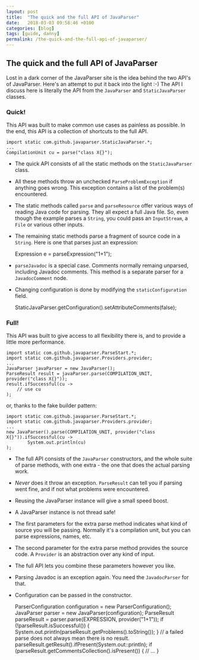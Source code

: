 ```yaml
---
layout: post
title:  "The quick and the full API of JavaParser"
date:   2018-03-03 09:58:46 +0100
categories: [blog]
tags: [guide, danny]
permalink: /the-quick-and-the-full-api-of-javaparser/
---
```


## The quick and the full API of JavaParser

Lost in a dark corner of the JavaParser site is the idea behind the two API's of JavaParser. Here's an attempt to put it back into the light :-) The API I discuss here is literally the API from the `JavaParser` and `StaticJavaParser` classes.

### Quick!

This API was built to make common use cases as painless as possible. In the end, this API is a collection of shortcuts to the full API.

    import static com.github.javaparser.StaticJavaParser.*;
    ...
    CompilationUnit cu = parse("class X{}");

*   The quick API consists of all the static methods on the `StaticJavaParser` class.
*   All these methods throw an unchecked `ParseProblemException` if anything goes wrong. This exception contains a list of the problem(s) encountered.
*   The static methods called `parse` and `parseResource` offer various ways of reading Java code for parsing. They all expect a full Java file. So, even though the example parses a `String`, you could pass an `InputStream`, a `File` or various other inputs.
*   The remaining static methods parse a fragment of source code in a `String`. Here is one that parses just an expression:

    Expression e = parseExpression("1+1");

*   `parseJavadoc` is a special case. Comments normally remaing unparsed, including Javadoc comments. This method is a separate parser for a `JavadocComment` node.
*   Changing configuration is done by modifying the `staticConfiguration` field.

    StaticJavaParser.getConfiguration().setAttributeComments(false);

### Full!

This API was built to give access to all flexibility there is, and to provide a little more performance.

    import static com.github.javaparser.ParseStart.*;
    import static com.github.javaparser.Providers.provider;
    ...
    JavaParser javaParser = new JavaParser();
    ParseResult result = javaParser.parse(COMPILATION_UNIT, provider("class X{}"));
    result.ifSuccessful(cu ->
        // use cu        
    );

or, thanks to the fake builder pattern:

    import static com.github.javaparser.ParseStart.*;
    import static com.github.javaparser.Providers.provider;
    ...
    new JavaParser().parse(COMPILATION_UNIT, provider("class X{}")).ifSuccessful(cu ->
            System.out.println(cu)        
    );

*   The full API consists of the `JavaParser` constructors, and the whole suite of parse methods, with one extra - the one that does the actual parsing work.
*   _Never_ does it throw an exception. `ParseResult` can tell you if parsing went fine, and if not what problems were encountered.
*   Reusing the JavaParser instance will give a small speed boost.
*   A JavaParser instance is not thread safe!
*   The first parameters for the extra parse method indicates what kind of source you will be passing. Normally it's a compilation unit, but you can parse expressions, names, etc.
*   The second parameter for the extra parse method provides the source code. A `Provider` is an abstraction over any kind of input.
*   The full API lets you combine these parameters however you like.
*   Parsing Javadoc is an exception again. You need the `JavadocParser` for that.
*   Configuration can be passed in the constructor.

   
    ParserConfiguration configuration = new ParserConfiguration();
    JavaParser parser = new JavaParser(configuration);
    ParseResult parseResult = parser.parse(EXPRESSION, provider("1+1"));
    if (!parseResult.isSuccessful()) {
        System.out.println(parseResult.getProblems().toString());
    }
    // a failed parse does not always mean there is no result.
    parseResult.getResult().ifPresent(System.out::println);
    if (parseResult.getCommentsCollection().isPresent()) {
        // ...
    }